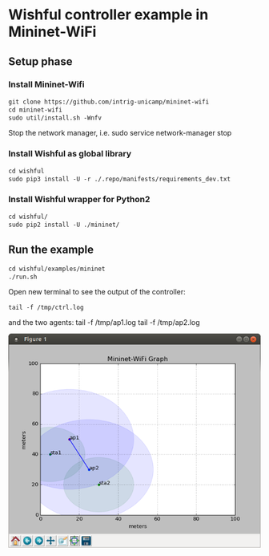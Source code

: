 # Wishful controller example in Mininet-WiFi

## Setup phase
### Install Mininet-Wifi

    git clone https://github.com/intrig-unicamp/mininet-wifi
    cd mininet-wifi
    sudo util/install.sh -Wnfv

Stop the network manager, i.e. 
    sudo service network-manager stop

### Install Wishful as global library ###
    cd wishful
    sudo pip3 install -U -r ./.repo/manifests/requirements_dev.txt

### Install Wishful wrapper for Python2
    cd wishful/
    sudo pip2 install -U ./mininet/

## Run the example
    cd wishful/examples/mininet
    ./run.sh

Open new terminal to see the output of the controller:

    tail -f /tmp/ctrl.log

and the two agents:
    tail -f /tmp/ap1.log
    tail -f /tmp/ap2.log

![mn_example](./mn_example.png)
